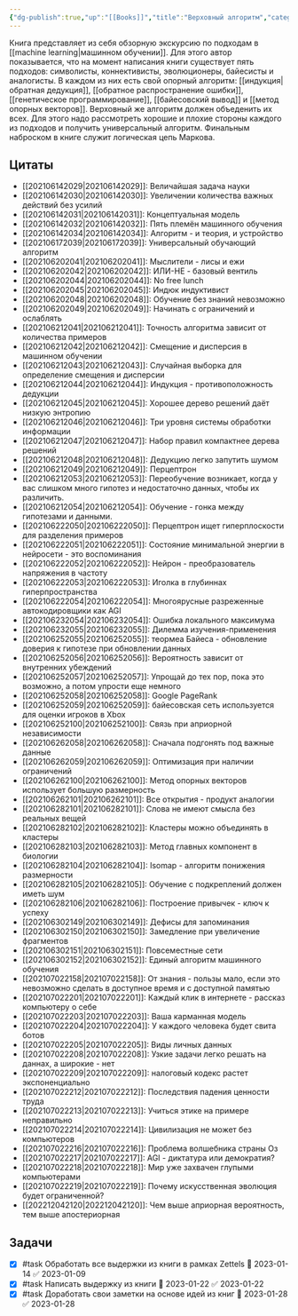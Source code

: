 ```yaml
---
{"dg-publish":true,"up":"[[Books]]","title":"Верховный алгоритм","category":"book","status":"Completed","tags":["books"],"rating":4,"date":"2021-06-04T11:04:22+04:00","modified_at":"2023-04-30T10:26:28+04:00","permalink":"/books/verhovnyj-algoritm/","dgPassFrontmatter":true}
---
```





Книга представляет из себя обзорную экскурсию по подходам в [[machine learning|машинном обучении]]. Для этого автор показывается, что на момент написания книги существует пять подходов: символисты, коннективисты, эволюционеры, байесисты и аналогисты. В каждом из них есть свой опорный алгоритм: [[индукция|обратная дедукция]], [[обратное распространение ошибки]], [[генетическое программирование]], [[байесовский вывод]] и [[метод опорных векторов]]. Верховный же алгоритм должен объеденить их всех. Для этого надо рассмотреть хорошие и плохие стороны каждого из подходов и получить универсальный алгоритм. Финальным наброском в книге служит логическая цепь Маркова.

## Цитаты

- [[202106142029|202106142029]]: Величайшая задача науки
- [[202106142030|202106142030]]: Увеличении количества важных действий без усилий
- [[202106142031|202106142031]]: Концептуальная модель
- [[202106142032|202106142032]]: Пять племён машинного обучения
- [[202106142034|202106142034]]: Алгоритм - и теория, и устройство
- [[202106172039|202106172039]]: Универсальный обучающий алгоритм
- [[202106202041|202106202041]]: Мыслители - лисы и ежи
- [[202106202042|202106202042]]: ИЛИ-НЕ - базовый вентиль
- [[202106202044|202106202044]]: No free lunch
- [[202106202045|202106202045]]: Индюк индуктивист
- [[202106202048|202106202048]]: Обучение без знаний невозможно
- [[202106202049|202106202049]]: Начинать с ограничений и ослаблять
- [[202106212041|202106212041]]: Точность алгоритма зависит от количества примеров
- [[202106212042|202106212042]]: Смещение и дисперсия в машинном обучении
- [[202106212043|202106212043]]: Случайная выборка для определение смещения и дисперсии
- [[202106212044|202106212044]]: Индукция - противоположность дедукции
- [[202106212045|202106212045]]: Хорошее дерево решений даёт низкую энтропию
- [[202106212046|202106212046]]: Три уровня системы обработки информации
- [[202106212047|202106212047]]: Набор правил компактнее дерева решений
- [[202106212048|202106212048]]: Дедукцию легко запутить шумом
- [[202106212049|202106212049]]: Перцептрон
- [[202106212053|202106212053]]: Переобучение возникает, когда у вас слишком много гипотез и недостаточно данных, чтобы их различить.
- [[202106212054|202106212054]]: Обучение - гонка между гипотезами и данными.
- [[202106222050|202106222050]]: Перцептрон ищет гиперплоскости для разделения примеров
- [[202106222051|202106222051]]: Состояние минимальной энергии в нейросети - это воспоминания
- [[202106222052|202106222052]]: Нейрон - преобразователь напряжения в частоту
- [[202106222053|202106222053]]: Иголка в глубиннах гиперпространства
- [[202106222054|202106222054]]: Многоярусные разреженные автокодировщики как AGI
- [[202106232054|202106232054]]: Ошибка локального максимума
- [[202106232055|202106232055]]: Дилемма изучения-применения
- [[202106252055|202106252055]]: теормеа Байеса - обновление доверия к гипотезе при обновлении данных
- [[202106252056|202106252056]]: Вероятность зависит от внутренних убеждений
- [[202106252057|202106252057]]: Упрощай до тех пор, пока это возможно, а потом упрости еще немного
- [[202106252058|202106252058]]: Google PageRank
- [[202106252059|202106252059]]: байесовская сеть используется для оценки игроков в Xbox
- [[202106252100|202106252100]]: Связь при априорной независимости
- [[202106262058|202106262058]]: Сначала подгонять под важные данные
- [[202106262059|202106262059]]: Оптимизация при наличии ограничений
- [[202106262100|202106262100]]: Метод опорных векторов использует большую размерность
- [[202106262101|202106262101]]: Все открытия - продукт аналогии
- [[202106282101|202106282101]]: Слова не имеют смысла без реальных вещей
- [[202106282102|202106282102]]: Кластеры можно объединять в кластеры
- [[202106282103|202106282103]]: Метод главных компонент в биологии
- [[202106282104|202106282104]]: Isomap - алгоритм понижения размерности
- [[202106282105|202106282105]]: Обучение с подкреплений должен иметь шум
- [[202106282106|202106282106]]: Построение привычек - ключ к успеху
- [[202106302149|202106302149]]: Дефисы для запоминания
- [[202106302150|202106302150]]: Замедление при увеличение фрагментов
- [[202106302151|202106302151]]: Повсеместные сети
- [[202106302152|202106302152]]: Единый алгоритм машинного обучения
- [[202107022158|202107022158]]: От знания - пользы мало, если это невозможно сделать в доступное время и с доступной памятью
- [[202107022201|202107022201]]: Каждый клик в интернете - рассказ компьютеру о себе
- [[202107022203|202107022203]]: Ваша карманная модель
- [[202107022204|202107022204]]: У каждого человека будет свита ботов
- [[202107022205|202107022205]]: Виды личных данных
- [[202107022208|202107022208]]: Узкие задачи легко решать на даннах, а широкие - нет
- [[202107022209|202107022209]]: налоговый кодекс растет экспоненциально
- [[202107022212|202107022212]]: Последствия падения ценности труда
- [[202107022213|202107022213]]: Учиться этике на примере неправильно
- [[202107022214|202107022214]]: Цивилизация не может без компьютеров
- [[202107022216|202107022216]]: Проблема волшебника страны Оз
- [[202107022217|202107022217]]: AGI - диктатура или демократия?
- [[202107022218|202107022218]]: Мир уже захвачен глупыми компьютерами
- [[202107022219|202107022219]]: Почему искусственная эволюция будет ограниченной?
- [[202212042120|202212042120]]: Чем выше априорная вероятность, тем выше апостериорная


## Задачи

- [x] #task Обработать все выдержки из книги в рамках Zettels 📅 2023-01-14 ✅ 2023-01-09
- [x] #task Написать выдержку из книги 📅 2023-01-22 ✅ 2023-01-22
- [x] #task Доработать свои заметки на основе идей из книг 📅 2023-01-28 ✅ 2023-01-28
